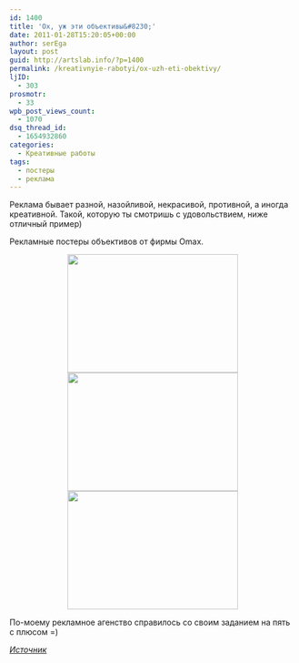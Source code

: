 ```yaml
---
id: 1400
title: 'Ох, уж эти объективы&#8230;'
date: 2011-01-28T15:20:05+00:00
author: serEga
layout: post
guid: http://artslab.info/?p=1400
permalink: /kreativnyie-rabotyi/ox-uzh-eti-obektivy/
ljID:
  - 303
prosmotr:
  - 33
wpb_post_views_count:
  - 1070
dsq_thread_id:
  - 1654932860
categories:
  - Креативные работы
tags:
  - постеры
  - реклама
---
```

Реклама бывает разной, назойливой, некрасивой, противной, а иногда креативной. Такой, которую ты смотришь с удовольствием, ниже отличный пример)

Рекламные постеры объективов от фирмы Omax.

<center>
  <a href="http://artslab.info/wp-content/uploads/omax.jpg"><img src="http://artslab.info/wp-content/uploads/omax-300x208.jpg" alt="" title="omax" width="300" height="208" class="alignnone size-medium wp-image-1401" /></a><br /> <a href="http://artslab.info/wp-content/uploads/omax_1.jpg"><img src="http://artslab.info/wp-content/uploads/omax_1-300x208.jpg" alt="" title="omax_1" width="300" height="208" class="alignnone size-medium wp-image-1402" srcset="http://img.artslab.info/omax_1-300x208.jpg 300w, http://img.artslab.info/omax_1.jpg 800w" sizes="(max-width: 300px) 100vw, 300px" /></a><br /> <a href="http://artslab.info/wp-content/uploads/omax2.jpg"><img src="http://artslab.info/wp-content/uploads/omax2-300x208.jpg" alt="" title="omax" width="300" height="208" class="alignnone size-medium wp-image-1401" /></a>
</center>

По-моему рекламное агенство справилось со своим заданием на пять с плюсом =)

_<a href="http://www.advertka.ru/media/prints/18033/" target="_blank">Источник</a>_